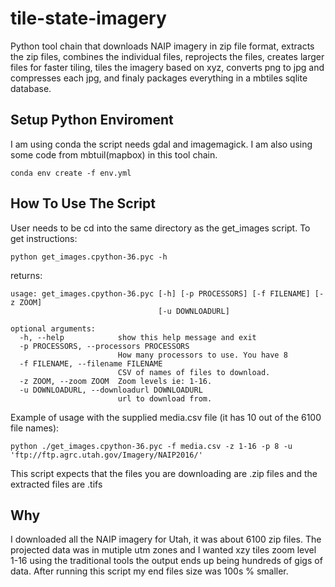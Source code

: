 # tile-state-imagery

Python tool chain that downloads NAIP imagery in zip file format, extracts the zip files, combines the individual files, reprojects the files, creates larger files for faster tiling, tiles the imagery based on xyz, converts png to jpg and compresses each jpg, and finaly packages everything in a mbtiles sqlite database.

## Setup Python Enviroment
I am using conda the script needs gdal and imagemagick. I am also using some code from mbtuil(mapbox) in this tool chain.

```
conda env create -f env.yml
```

## How To Use The Script

User needs to be cd into the same directory as the get_images script.
To get instructions:
```
python get_images.cpython-36.pyc -h
```

returns:

```
usage: get_images.cpython-36.pyc [-h] [-p PROCESSORS] [-f FILENAME] [-z ZOOM]
                                 [-u DOWNLOADURL]

optional arguments:
  -h, --help            show this help message and exit
  -p PROCESSORS, --processors PROCESSORS
                        How many processors to use. You have 8
  -f FILENAME, --filename FILENAME
                        CSV of names of files to download.
  -z ZOOM, --zoom ZOOM  Zoom levels ie: 1-16.
  -u DOWNLOADURL, --downloadurl DOWNLOADURL
                        url to download from.
```

Example of usage with the supplied media.csv file (it has 10 out of the 6100 file names):

```
python ./get_images.cpython-36.pyc -f media.csv -z 1-16 -p 8 -u 'ftp://ftp.agrc.utah.gov/Imagery/NAIP2016/'
```

This script expects that the files you are downloading are .zip files and the extracted files are .tifs

## Why

I downloaded all the NAIP imagery for Utah, it was about 6100 zip files. The projected data was in mutiple utm zones and I wanted xzy tiles zoom level 1-16 using the traditional tools the output ends up being hundreds of gigs of data. After running this script my end files size was 100s % smaller.  




